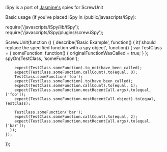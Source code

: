 iSpy is a port of [Jasmine's](http://github.com/pivotal/jasmine) spies for ScrewUnit

Basic usage (if you've placed iSpy in /public/javascripts/iSpy):

  require('/javascripts/iSpy/lib/iSpy');
  require('/javascripts/iSpy/plugins/screw.iSpy');

  Screw.Unit(function () {
    describe('Basic Example', function() {
      it('should replace the specified function with a spy object', function() {
        var TestClass = {
          someFunction: function() {
            originalFunctionWasCalled = true;
          }
        };
        spyOn(TestClass, 'someFunction');

        expect(TestClass.someFunction).to_not(have_been_called);
        expect(TestClass.someFunction.callCount).to(equal, 0);
        TestClass.someFunction('foo');
        expect(TestClass.someFunction).to(have_been_called);
        expect(TestClass.someFunction.callCount).to(equal, 1);
        expect(TestClass.someFunction.mostRecentCall.args).to(equal, ['foo']);
        expect(TestClass.someFunction.mostRecentCall.object).to(equal, TestClass);

        TestClass.someFunction('bar');
        expect(TestClass.someFunction.callCount).to(equal, 2);
        expect(TestClass.someFunction.mostRecentCall.args).to(equal, ['bar']);
      });
    });
});
